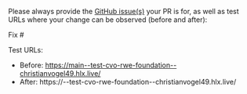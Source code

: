 Please always provide the [GitHub issue(s)](../issues) your PR is for, as well as test URLs where your change can be observed (before and after):

Fix #<gh-issue-id>

Test URLs:
- Before: https://main--test-cvo-rwe-foundation--christianvogel49.hlx.live/
- After: https://<branch>--test-cvo-rwe-foundation--christianvogel49.hlx.live/

